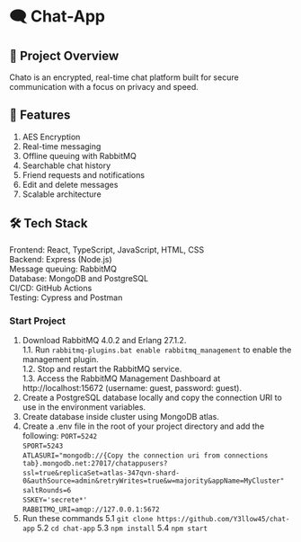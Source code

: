 # 🗨️ Chat-App

## 🚀 Project Overview

Chato is an encrypted, real-time chat platform built for secure communication with a focus on privacy and speed.

## 📌 Features

1. AES Encryption
2. Real-time messaging
3. Offline queuing with RabbitMQ
4. Searchable chat history
5. Friend requests and notifications
6. Edit and delete messages
7. Scalable architecture
    
## 🛠️ Tech Stack
Frontend:          React, TypeScript, JavaScript, HTML, CSS <br>
Backend:           Express (Node.js) <br>
Message queuing:   RabbitMQ <br>
Database:          MongoDB and PostgreSQL <br>
CI/CD:             GitHub Actions <br>
Testing:           Cypress and Postman <br>

### Start Project
1. Download RabbitMQ 4.0.2 and Erlang 27.1.2. <br>
    1.1. Run `rabbitmq-plugins.bat enable rabbitmq_management` to enable the management plugin. <br>
    1.2. Stop and restart the RabbitMQ service. <br>
    1.3. Access the RabbitMQ Management Dashboard at http://localhost:15672 (username: guest, password: guest).
2. Create a PostgreSQL database locally and copy the connection URI to use in the environment variables.
3. Create database inside cluster using MongoDB atlas.
4. Create a .env file in the root of your project directory and add the following:
    `PORT=5242` <br>
    `SPORT=5243` <br>
    `ATLASURI="mongodb://{Copy the connection uri from connections tab}.mongodb.net:27017/chatappusers?` <br>
    `ssl=true&replicaSet=atlas-347qvn-shard-0&authSource=admin&retryWrites=true&w=majority&appName=MyCluster"` <br>
    `saltRounds=6` <br>
    `SSKEY='secrete*'` <br>
    `RABBITMQ_URI=amqp://127.0.0.1:5672` <br>
5. Run these commands
   5.1 `git clone https://github.com/Y3llow45/chat-app`
   5.2 `cd chat-app`
   5.3 `npm install`
   5.4 `npm start`
